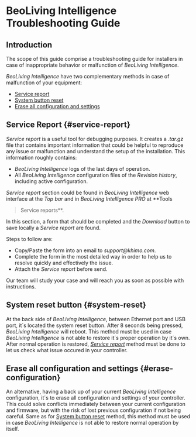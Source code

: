 # BeoLiving Intelligence Troubleshooting Guide

## Introduction

The scope of this guide comprise a troubleshooting guide for installers in case of inappropriate behavior or malfunction of 
_BeoLiving Intelligence_.

_BeoLiving Intelligence_ have two complementary methods in case of malfunction of your equipment:

+ [Service report](#service-report)
+ [System button reset](#system-reset)
+ [Erase all configuration and settings](#erase-configuration)

## Service Report {#service-report}

_Service report_ is a useful tool for debugging purposes. It creates a _.tar.gz_ file that contains important information that could be helpful 
to reproduce any issue or malfunction and understand the setup of the installation. This information roughly contains:

+ _BeoLiving Intelligence_ logs of the last days of operation.
+ All _BeoLiving Intelligence_ configuration files of the _Revision history_, including active configuration.

_Service report_ section could be found in _BeoLiving Intelligence_ web interface at the _Top bar_ and in _BeoLiving Intelligence PRO_ at **Tools 
> Service reports**. 

In this section, a form that should be completed and the _Download_ button to save locally a _Service report_ are found.   

Steps to follow are:

+ Copy/Paste the form into an email to _support@khimo.com_. 
+ Complete the form in the most detailed way in order to help us to resolve quickly and effectively the issue.
+ Attach the _Service report_ before send.

Our team will study your case and will reach you as soon as possible with instructions.

## System reset button {#system-reset}

At the back side of _BeoLiving Intelligence_, between Ethernet port and USB port, it´s located the system reset button. After 8 seconds being 
pressed, _BeoLiving Intelligence_ will reboot. This method must be used in case _BeoLiving Intelligence_ is not able to restore it´s proper 
operation by it´s own. After normal operation is restored, *[Service report](#service-report)* method must be done to let us check what issue 
occured in your controller.

## Erase all configuration and settings {#erase-configuration}

An alternative, having a back up of your current _BeoLiving Intelligence_ configuration, it´s to erase all configuration and settings of your 
controller. This could solve conflicts immediately between your current configuration and firmware, but with the risk of lost previous 
configuration if not being careful. Same as for [System button reset](#system-reset) method, this method must be used in case _BeoLiving 
Intelligence_ is not able to restore normal operation by itself.
